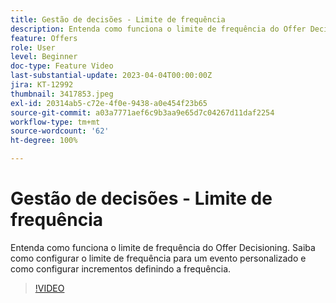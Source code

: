 ```yaml
---
title: Gestão de decisões - Limite de frequência
description: Entenda como funciona o limite de frequência do Offer Decisioning. Saiba como configurar o limite de frequência para um evento personalizado e como configurar incrementos definindo a frequência.
feature: Offers
role: User
level: Beginner
doc-type: Feature Video
last-substantial-update: 2023-04-04T00:00:00Z
jira: KT-12992
thumbnail: 3417853.jpeg
exl-id: 20314ab5-c72e-4f0e-9438-a0e454f23b65
source-git-commit: a03a7771aef6c9b3aa9e65d7c04267d11daf2254
workflow-type: tm+mt
source-wordcount: '62'
ht-degree: 100%

---
```


# Gestão de decisões - Limite de frequência

Entenda como funciona o limite de frequência do Offer Decisioning. Saiba como configurar o limite de frequência para um evento personalizado e como configurar incrementos definindo a frequência.

>[!VIDEO](https://video.tv.adobe.com/v/3417853/?quality=12&learn=on)
